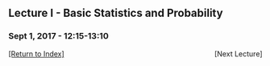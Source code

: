 ## Lecture I - Basic Statistics and Probability

### Sept 1, 2017 - 12:15-13:10

<!--center>
<iframe src="https://www.slideshare.net/slideshow/embed_code/key/goQF3rDx7P3JPf" width="427" height="356" frameborder="0" marginwidth="0" marginheight="0" scrolling="no" style="border:1px solid #CCC; border-width:1px; margin-bottom:5px; max-width: 100%;" allowfullscreen> </iframe></center-->
<div align="left" style="float: left;"><a href="/IFISC2017/">[Return to Index]</a></div><div align="right" style="float: right;"><!--a href="/TorinoCourse/lecture2"-->[Next Lecture]<!--/a--></div>